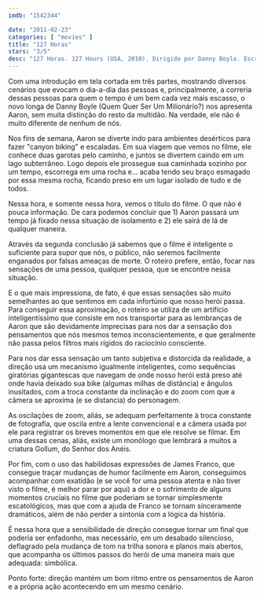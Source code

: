 ```yaml
---
imdb: "1542344"

date: "2011-02-23"
categories: [ "movies" ]
title: "127 Horas"
stars: "3/5"
desc: "127 Horas. 127 Hours (USA, 2010). Dirigido por Danny Boyle. Escrito por Danny Boyle, Simon Beaufoy, Aron Ralston. Com James Franco, Kate Mara, Amber Tamblyn, Sean Bott, Koleman Stinger, Treat Williams, John Lawrence, Kate Burton, Bailee Michelle Johnson."
---
```

Com uma introdução em tela cortada em três partes, mostrando diversos cenários que evocam o dia-a-dia das pessoas e, principalmente, a correria dessas pessoas para quem o tempo é um bem cada vez mais escasso, o novo longa de Danny Boyle (Quem Quer Ser Um Milionário?) nos apresenta Aaron, sem muita distinção do resto da multidão. Na verdade, ele não é muito diferente de nenhum de nós.

Nos fins de semana, Aaron se diverte indo para ambientes desérticos para fazer "canyon biking" e escaladas. Em sua viagem que vemos no filme, ele conhece duas garotas pelo caminho, e juntos se divertem caindo em um lago subterrâneo. Logo depois ele prossegue sua caminhada sozinho por um tempo, escorrega em uma rocha e... acaba tendo seu braço esmagado por essa mesma rocha, ficando preso em um lugar isolado de tudo e de todos.

Nessa hora, e somente nessa hora, vemos o título do filme. O que não é pouca informação. De cara podemos concluir que 1) Aaron passará um tempo já fixado nessa situação de isolamento e 2) ele sairá de lá de qualquer maneira.

Através da segunda conclusão já sabemos que o filme é inteligente o suficiente para supor que nós, o público, não seremos facilmente enganados por falsas ameaças de morte. O roteiro prefere, então, focar nas sensações de uma pessoa, qualquer pessoa, que se encontre nessa situação.

E o que mais impressiona, de fato, é que essas sensações são muito semelhantes ao que sentimos em cada infortúnio que nosso herói passa. Para conseguir essa aproximação, o roteiro se utiliza de um artifício inteligentíssimo que consiste em nos transportar para as lembranças de Aaron que são devidamente imprecisas para nos dar a sensação dos pensamentos que nós mesmos temos inconscientemente, e que geralmente não passa pelos filtros mais rígidos do raciocínio consciente.

Para nos dar essa sensação um tanto subjetiva e distorcida da realidade, a direção usa um mecanismo igualmente inteligentes, como sequências giratórias gigantescas que navegam de onde nosso herói está preso até onde havia deixado sua bike (algumas milhas de distância) e ângulos inusitados, com a troca constante da inclinação e do zoom com que a câmera se aproxima (e se distancia) do personagem.

As oscilações de zoom, aliás, se adequam perfeitamente à troca constante de fotografia, que oscila entre a lente convencional e a câmera usada por ele para registrar os breves momentos em que ele resolve se filmar. Em uma dessas cenas, aliás, existe um monólogo que lembrará a muitos a criatura Gollum, do Senhor dos Anéis.

Por fim, com o uso das habilidosas expressões de James Franco, que consegue traçar mudanças de humor facilmente em Aaron, conseguimos acompanhar com exatidão (e se você for uma pessoa atenta e não tiver visto o filme, é melhor parar por aqui) a dor e o sofrimento de alguns momentos cruciais no filme que poderiam se tornar simplesmente escatológicos, mas que com a ajuda de Franco se tornam sinceramente dramáticos, além de não perder a sintonia com a lógica da história.

É nessa hora que a sensibilidade de direção consegue tornar um final que poderia ser enfadonho, mas necessário, em um desabado silencioso, deflagrado pela mudança de tom na trilha sonora e planos mais abertos, que acompanha os últimos passos do herói de uma maneira mais que adequada: simbólica.

Ponto forte: direção mantém um bom ritmo entre os pensamentos de Aaron e a própria ação acontecendo em um mesmo cenário.

